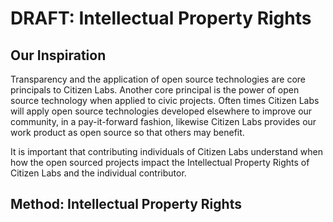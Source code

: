 
# DRAFT: Intellectual Property Rights

## Our Inspiration
Transparency and the application of open source technologies are core principals to Citizen Labs. Another core principal is the power of open source technology when applied to civic projects. Often times Citizen Labs will apply open source technologies developed elsewhere to improve our community, in a pay-it-forward fashion, likewise Citizen Labs provides our work product as open source so that others may benefit.

It is important that contributing individuals of Citizen Labs understand when how the open sourced projects impact the Intellectual Property Rights of Citizen Labs and the individual contributor.

## Method: Intellectual Property Rights
